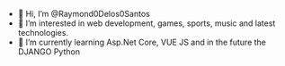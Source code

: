 - 👋 Hi, I’m @Raymond0Delos0Santos
- 👀 I’m interested in web development, games, sports, music and latest technologies.
- 🌱 I’m currently learning Asp.Net Core, VUE JS and in the future the DJANGO Python

<!---
Raymond0Delos0Santos/Raymond0Delos0Santos is a ✨ special ✨ repository because its `README.md` (this file) appears on your GitHub profile.
You can click the Preview link to take a look at your changes.
--->
